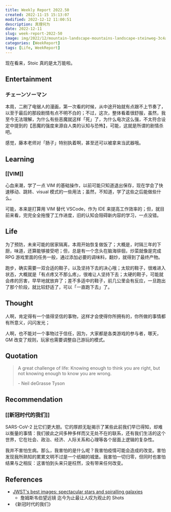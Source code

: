 ```yaml
---
title: Weekly Report 2022.50
created: 2022-11-15 15:13:07
modified: 2022-12-12 11:00:51
description: 真理何为
date: 2022-12-11
slug: week-report-2022-50
image: img/2022/12/mountain-landscape-mountains-landscape-steinweg-3c4a787b5f1473f26f31e3234a764984.jpg
categories: [WeekReport]
tags: [Life, WeekReport]
---
```


现在看来，Stoic 真的是太万能啦。

## Entertainment

### チェーンソーマン

本周，二刷了电锯人的漫画，第一次看的时候，从中途开始就有点跟不上节奏了，以至于最后的那段剧情有点不明不白的；不过，这次，整体看着很舒服，虽然，我至今无法理解，为什么有些恶魔就这样「死」了，为什么电次这么强，不太符合设定中提到的【恶魔的强度来源自人类的认知与恐怖】，可能，这就是所谓的剧情杀吧。

感觉，藤本老师对「肠子」特别执着啊，甚至还可以被拿来当武器哦。

## Learning

### [[VIM]]

心血来潮，学了一点 VIM 的基础操作，以前可能只知道退出保存，现在学会了快速移动、跳转、visual 模式的一些用法；虽然，不知道，学了这些之后能做些什么。

可能，本来是打算用 VIM 替代 VSCode，作为 IDE 来提高工作效率的；但，就目前来看，完完全全拖慢了工作进度，旧的认知会阻碍新内容的学习，一点没错。

## Life

为了预防，未来可能的居家隔离，本周开始恢复做饭了；大概是，时隔三年的下厨，味道，还算能够接受吧；但，总是有一个念头在脑海徘徊，炒菜就像是完成 RPG 游戏里面的任务一般，通过添加必要的调味料，翻炒，就得到了最终产物。

跑步，确实需要一双合适的鞋子，以及坚持下去的决心哦；太软的鞋子，很难进入状态，大概就是「有点疼又不那么疼」，很难让人坚持下去；太硬的鞋子，可能就会疼的厉害，早早地就放弃了；差不多适中的鞋子，前几公里会有反应，一旦跑出了那个阶段，就比较舒适了，可以「一直跑下去」了。

## Thought

人啊，肯定得有一个值得坚信的事物，这样才会使得你所拥有的，你所做的事情都有所意义，闪闪发光；

人啊，也不能对一个事物过于信任，因为，大家都是各类游戏的参与者，哪天，GM 改变了规则，玩家也需要调整自己游玩的模式。

## Quotation

> A great challenge of life: Knowing enough to think you are right, but not knowing enough to know you are wrong.
>
> \- Neil deGrasse Tyson

## Recommendation

### [[新冠时代的我们]]

SARS-CoV-2 比它们更大胆。它的厚颜无耻揭示了某些此前我们早已得知，却难以衡量的事情：我们彼此之间多种多样而又无处不在的联系，还有我们生活的这个世界，它在社会、政治、经济、人际关系和心理等各个层面上逻辑的复杂性。

我并不害怕生病。那么，我害怕的是什么呢？我害怕疫情可能会造成的改变。害怕发现我所熟知的累累文明不过是一个纸糊的城堡。我害怕一切归零，但同时也害怕结果与之相反：这害怕到头来只是枉然，没有带来任何改变。

## References

- [JWST's best images: spectacular stars and spiralling galaxies](https://www.nature.com/immersive/d41586-022-03811-4/index.html)
  - 詹姆斯韦伯望远镜 迄今为止最让人叹为观止的 Shots
- 《新冠时代的我们》
